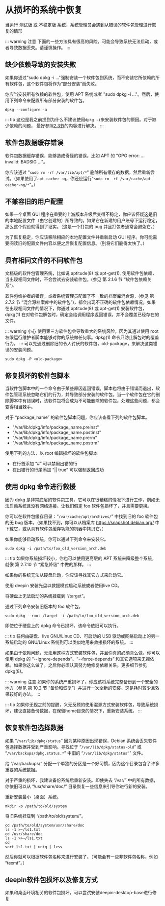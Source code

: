 # 从损坏的系统中恢复

当运行 测试版 或 不稳定版 系统，系统管理员会遇到从错误的软件包管理进行恢复的情形

::: warning 注意
下面的一些方法具有很高的风险，可能会导致系统无法启动，或者导致数据丢失。请谨慎操作。
:::

## 缺少依赖导致的安装失败

如果你通过"sudo dpkg -i ..."强制安装一个软件包到系统，而不安装它所依赖的所有软件包，这个软件包将作为“部分安装”而失败。

你应当安装所有依赖的软件包，使用 APT 系统或者 "sudo dpkg -i ..."。然后，使用下列命令来配置所有部分安装的软件包。

```Shell
dpkg --configure -a
```

::: tip
这也是我之前提到为什么不建议使用`dpkg -i`来安装软件包的原因。对于缺少依赖的问题，
最好参照[2.3节](2.3.为deepin添加来自debian或ubuntu的软件包.md)的内容进行解决。
:::

## 软件包数据缓存错误

软件包数据缓存错误，能够造成奇怪的错误，比如 APT 的 "GPG error: ... invalid: BADSIG ..."。

你应该通过 "`sudo rm -rf /var/lib/apt/*`" 删除所有缓存的数据，然后重新尝试。（如果使用了`apt-cacher-ng`，你还应运行"`sudo rm -rf /var/cache/apt-cacher-ng/*`"。）

## 不兼容旧的用户配置

如果一个桌面 GUI 程序在重要的上游版本升级后变得不稳定，你应该怀疑这是旧的本地配置文件（由它创建的）所导致的。如果它在新建的用户账号下运行稳定，那么这个假设就得到了证实。（这是一个打包的 bug 并且打包者通常会避免它。）

为了恢复稳定，你应该移除相应的本地配置文件并重新启动 GUI 程序。你可能需要阅读旧的配置文件内容以便之后恢复配置信息。（别将它们删得太快了。）

## 具有相同文件的不同软件包

文档级的软件包管理系统，比如说 aptitude(8) 或 apt-get(1), 使用软件包依赖，当出现相同文件时，不会尝试去安装软件包。(参见 第 2.1.6 节 “软件包依赖关系”).

软件包维护者的错误，或者系统管理员配置了不一致的档案库混合源，(参见 第 2.7.2 节 “混合源档案库中的软件包”)，都会出现不正确的软件包依赖情况。如果在出现相同文件的情况下，你通过 aptitude(8) 或 apt-get(1) 安装软件包，dpkg(1) 在对软件包解包时，确定会给调用程序返回错误，并不会覆盖已经存在的文件。

::: warning 小心
使用第三方软件包会导致重大的系统风险，因为其通过使用 root 权限运行维护者脚本能够对你的系统做任何事。dpkg(1) 命令只防止解包时的覆盖行为。
:::
可以先通过删除旧的令人讨厌的软件包，old-package，来解决这类错误的安装问题。

```Shell
sudo dpkg -P <old-package>
```

## 修复损坏的软件包脚本

当软件包脚本中的一个命令由于某些原因返回错误，脚本也将由于错误而退出，软件包管理系统忽略它们的行为，并导致部分安装的软件包。当一个软件包在它的删除脚本中有错误时，该软件包将会成为不可能删除的软件包，处理这些问题，都会变得相当棘手。

对于 “package_name” 的软件包脚本问题，你应该查看下列的软件包脚本。

- "/var/lib/dpkg/info/package_name.preinst"
- "/var/lib/dpkg/info/package_name.postinst"
- "/var/lib/dpkg/info/package_name.prerm"
- "/var/lib/dpkg/info/package_name.postrm"

使用下列的方法，以 root 编辑损坏的软件包脚本:

- 在行首添加 “#” 可以禁用出错的行
- 在出错行的行尾添加 “|| true” 可以强制返回成功

## 使用 dpkg 命令进行救援

因为 dpkg 是非常底层的软件包工具，它可以在很糟糕的情况下进行工作，例如无法启动系统且没有网络连接。让我们假定 foo 软件包损坏了，并且需要更换。

你可以在软件包缓存目录：“`/var/cache/apt/archives/`” 中找到旧的 foo 软件包的无 bug 版本。（如果找不到，你可以从档案库 https://snapshot.debian.org/ 中下载它，或从具有软件包缓存功能的机器中拷贝它。）

如果你能够启动系统，你可以通过下列命令来安装它。

```Shell
sudo dpkg -i /path/to/foo_old_version_arch.deb
```

::: tip
如果你系统损坏较小，你也可以使用更高层的 APT 系统来降级整个系统，就像 第 2.7.10 节 “紧急降级” 中做的那样。
:::

如果你的系统无法从硬盘启动，你应该寻找其它方式来启动它。

使用 deepin 安装光盘以救援模式启动系统或者使用live CD。

将硬盘上无法启动的系统挂载到 “/target”。

通过下列命令安装旧版本的 foo 软件包。

```Shell
sudo dpkg --root /target -i /path/to/foo_old_version_arch.deb
```

即使位于硬盘上的 dpkg 命令已损坏，该命令依旧可以执行。

::: tip
任何由硬盘、live GNU/Linux CD、可启动的 USB 驱动或网络启动上的另一系统启动的 GNU/Linux 系统到可以类似地用来救援损坏的系统。
:::

如果由于依赖问题，无法用这种方式安装软件包，并且你真的必须真么做，你可以使用 dpkg 的 “--ignore-depends”、“--force-depends” 和其它选项来无视依赖。如果你这么做了，之后你必须认真努力地修复依赖关系。更多细节参见 dpkg(8)。

::: warning 注意
如果你的系统严重损坏了，你应该将系统完整备份到一个安全的地方（参见 第 10.2 节 “备份和恢复”）并进行一次全新的安装。这是耗时较少且效果较好的办法。
:::

::: tip
如果你无视之前的提醒，义无反顾的使用混源方式安装软件包，导致系统损坏，建议直接备份数据，在保留home目录的情况下，重新安装系统。
:::

## 恢复软件包选择数据

如果 “`/var/lib/dpkg/status`” 因为某种原因出现错误，Debian 系统会丢失软件包选择数据并受到严重影响。寻找位于 “`/var/lib/dpkg/status-old`” 或 “`/var/backups/dpkg.status.*`” 中旧的 “`/var/lib/dpkg/status”`" 文件。

给 “/var/backups/” 分配一个单独的分区是一个好习惯，因为这个目录包含了许多重要的系统数据。

对于严重的损坏，我建议备份系统后重新安装。即使失去 “/var/” 中的所有数据，你依旧可以从 “/usr/share/doc/” 目录恢复一些信息来引导你进行新的安装。

重新安装最小（桌面）系统。

```Shell
mkdir -p /path/to/old/system
```

将旧系统挂载到 “/path/to/old/system/”。

```Shell
cd /path/to/old/system/usr/share/doc
ls -1 >~/ls1.txt
cd /usr/share/doc
ls -1 >>~/ls1.txt
cd
sort ls1.txt | uniq | less
```

然后你就可以根据软件包名称来进行安装了。（可能会有一些非软件包名称，例如 “texmf”。）

## deepin软件包损坏以及修复方式

如果和桌面环境相关的软件包损坏，可以尝试安装deepin-desktop-base进行修复
